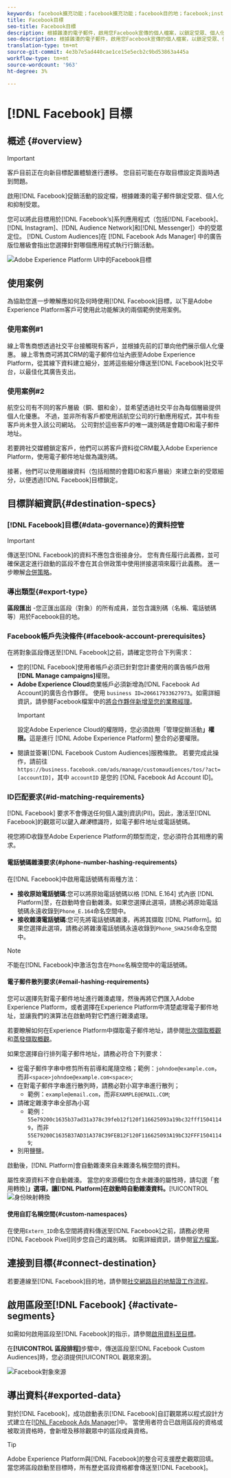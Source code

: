 ```yaml
---
keywords: facebook擴充功能；facebook擴充功能；facebook目的地；facebook;instagram;messenger;facebook Messenger
title: Facebook目標
seo-title: Facebook目標
description: 根據雜湊的電子郵件，啟用您Facebook宣傳的個人檔案，以鎖定受眾、個人化和抑制受眾。
seo-description: 根據雜湊的電子郵件，啟用您Facebook宣傳的個人檔案，以鎖定受眾、個人化和抑制受眾。
translation-type: tm+mt
source-git-commit: 4e3b7e5ad440cae1ce15e5ecb2c9bd53863a445a
workflow-type: tm+mt
source-wordcount: '963'
ht-degree: 3%

---
```



# [!DNL Facebook] 目標

## 概述 {#overview}

>[!IMPORTANT]
>
>客戶目前正在向新目標配置體驗進行遷移。 您目前可能在存取目標設定頁面時遇到問題。

啟用[!DNL Facebook]促銷活動的設定檔，根據雜湊的電子郵件鎖定受眾、個人化和抑制受眾。

您可以將此目標用於[!DNL Facebook’s]系列應用程式（包括[!DNL Facebook]、[!DNL Instagram]、[!DNL Audience Network]和[!DNL Messenger]）中的受眾定位。 [!DNL Custom Audiences]在 [!DNL Facebook Ads Manager] 中的廣告版位層級會指出您選擇針對哪個應用程式執行行銷活動。

![Adobe Experience Platform UI中的Facebook目標](../../assets/catalog/social/facebook/catalog.png)

## 使用案例

為協助您進一步瞭解應如何及何時使用[!DNL Facebook]目標，以下是Adobe Experience Platform客戶可使用此功能解決的兩個範例使用案例。

### 使用案例#1

線上零售商想透過社交平台接觸現有客戶，並根據先前的訂單向他們展示個人化優惠。 線上零售商可將其CRM的電子郵件位址內嵌至Adobe Experience Platform，從其線下資料建立細分，並將這些細分傳送至[!DNL Facebook]社交平台，以最佳化其廣告支出。

### 使用案例#2

航空公司有不同的客戶層級（銅、銀和金），並希望透過社交平台為每個層級提供個人化優惠。 不過，並非所有客戶都使用該航空公司的行動應用程式，其中有些客戶尚未登入該公司網站。 公司對於這些客戶的唯一識別碼是會籍ID和電子郵件地址。

若要跨社交媒體鎖定客戶，他們可以將客戶資料從CRM載入Adobe Experience Platform，使用電子郵件地址做為識別碼。

接著，他們可以使用離線資料（包括相關的會籍ID和客戶層級）來建立新的受眾細分，以便透過[!DNL Facebook]目標鎖定。

## 目標詳細資訊{#destination-specs}

### [!DNL Facebook]目標{#data-governance}的資料控管

>[!IMPORTANT]
>
>傳送至[!DNL Facebook]的資料不應包含銜接身分。 您有責任履行此義務，並可確保選定進行啟動的區段不會在其合併政策中使用拼接選項來履行此義務。 進一步瞭解[合併策略](/help/profile/ui/merge-policies.md)。

### 導出類型{#export-type}

**區段匯出** -您正匯出區段（對象）的所有成員，並包含識別碼（名稱、電話號碼等）用於Facebook目的地。

### Facebook帳戶先決條件{#facebook-account-prerequisites}

在將對象區段傳送至[!DNL Facebook]之前，請確定您符合下列需求：

- 您的[!DNL Facebook]使用者帳戶必須已針對您計畫使用的廣告帳戶啟用&#x200B;**[!DNL Manage campaigns]**&#x200B;權限。
- **Adobe Experience Cloud**&#x200B;商業帳戶必須新增為[!DNL Facebook Ad Account]的廣告合作夥伴。 使用 `business ID=206617933627973`。如需詳細資訊，請參閱Facebook檔案中的[將合作夥伴新增至您的業務經理](https://www.facebook.com/business/help/1717412048538897)。
   >[!IMPORTANT]
   >
   > 設定Adobe Experience Cloud的權限時，您必須啟用「管理促銷活動&#x200B;**」權限。**&#x200B;這是進行 [!DNL Adobe Experience Platform] 整合的必要權限。
- 閱讀並簽署[!DNL Facebook Custom Audiences]服務條款。 若要完成此操作，請前往 `https://business.facebook.com/ads/manage/customaudiences/tos/?act=[accountID]`，其中 `accountID` 是您的 [!DNL Facebook Ad Account ID]。

### ID匹配要求{#id-matching-requirements}

[!DNL Facebook] 要求不會傳送任何個人識別資訊(PII)。因此，激活至[!DNL Facebook]的觀眾可以鍵入&#x200B;*雜湊*&#x200B;標識符，如電子郵件地址或電話號碼。

視您將ID收錄至Adobe Experience Platform的類型而定，您必須符合其相應的需求。

#### 電話號碼雜湊要求{#phone-number-hashing-requirements}

在[!DNL Facebook]中啟用電話號碼有兩種方法：

- **接收原始電話號碼**:您可以將原始電話號碼以格 [!DNL E.164] 式內嵌 [!DNL Platform]至，在啟動時會自動雜湊。如果您選擇此選項，請務必將原始電話號碼永遠收錄到`Phone_E.164`命名空間中。
- **接收雜湊電話號碼**:您可先將電話號碼雜湊，再將其擷取 [!DNL Platform]。如果您選擇此選項，請務必將雜湊電話號碼永遠收錄到`Phone_SHA256`命名空間中。

>[!NOTE]
>
>不能在[!DNL Facebook]中激活包含在`Phone`名稱空間中的電話號碼。


#### 電子郵件散列要求{#email-hashing-requirements}

您可以選擇先對電子郵件地址進行雜湊處理，然後再將它們匯入Adobe Experience Platform，或者選擇在Experience Platform中清楚處理電子郵件地址，並讓我們的演算法在啟動時對它們進行雜湊處理。

若要瞭解如何在Experience Platform中擷取電子郵件地址，請參閱[批次擷取概觀](/help/ingestion/batch-ingestion/overview.md)和[蒸發擷取概觀](/help/ingestion/streaming-ingestion/overview.md)。

如果您選擇自行排列電子郵件地址，請務必符合下列要求：

- 從電子郵件字串中修剪所有前導和尾隨空格；範例：`johndoe@example.com`，而非`<space>johndoe@example.com<space>`;
- 在對電子郵件字串進行散列時，請務必對小寫字串進行散列；
   - 範例：`example@email.com`，而非`EXAMPLE@EMAIL.COM`;
- 請確定雜湊字串全部為小寫
   - 範例：`55e79200c1635b37ad31a378c39feb12f120f116625093a19bc32fff15041149`，而非`55E79200C1635B37AD31A378C39FEB12F120F116625093A19bC32FFF15041149`;
- 別用鹽鹽。

啟動後，[!DNL Platform]會自動雜湊來自未雜湊名稱空間的資料。

屬性來源資料不會自動雜湊。 當您的來源欄位包含未雜湊的屬性時，請勾選「套用轉換&#x200B;]**」選項，讓[!DNL Platform]在啟動時自動雜湊資料。**[!UICONTROL ![身份映射轉換](../../assets/ui/activate-destinations/identity-mapping-transformation.png)

#### 使用自訂名稱空間{#custom-namespaces}

在使用`Extern_ID`命名空間將資料傳送至[!DNL Facebook]之前，請務必使用[!DNL Facebook Pixel]同步您自己的識別碼。 如需詳細資訊，請參閱[官方檔案](https://developers.facebook.com/docs/marketing-api/audiences/guides/custom-audiences/#external_identifiers)。

## 連接到目標{#connect-destination}

若要連線至[!DNL Facebook]目的地，請參閱[社交網路目的地驗證工作流程](./workflow.md)。

## 啟用區段至[!DNL Facebook] {#activate-segments}

如需如何啟用區段至[!DNL Facebook]的指示，請參閱[啟用資料至目標](../../ui/activate-destinations.md)。

在&#x200B;**[!UICONTROL 區段排程]**&#x200B;步驟中，傳送區段至[!DNL Facebook Custom Audiences]時，您必須提供[!UICONTROL 觀眾來源]。

![Facebook對象來源](../../assets/catalog/social/facebook/facebook-origin-audience.png)

## 導出資料{#exported-data}

對於[!DNL Facebook]，成功啟動表示[!DNL Facebook]自訂觀眾將以程式設計方式建立在[[!DNL Facebook Ads Manager]](https://www.facebook.com/adsmanager/manage/)中。 當使用者符合已啟用區段的資格或被取消資格時，會新增及移除觀眾中的區段成員資格。

>[!TIP]
>
>Adobe Experience Platform與[!DNL Facebook]的整合可支援歷史觀眾回填。 當您將區段啟動至目標時，所有歷史區段資格都會傳送至[!DNL Facebook]。